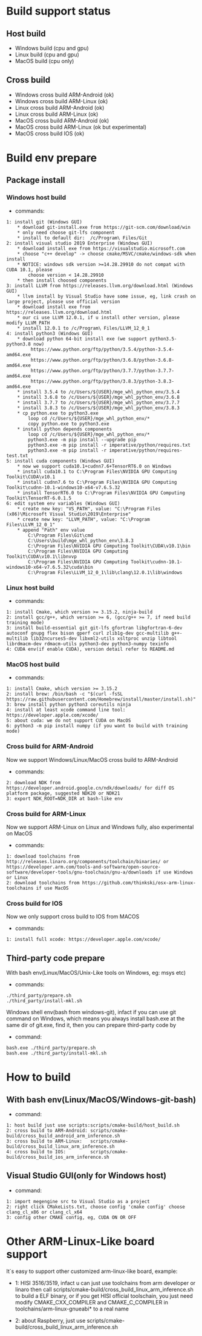 # Build support status
## Host build
* Windows build (cpu and gpu)
* Linux build   (cpu and gpu)
* MacOS build   (cpu only)

## Cross build
* Windows cross build ARM-Android (ok)
* Windows cross build ARM-Linux   (ok)
* Linux cross build ARM-Android   (ok)
* Linux cross build ARM-Linux     (ok)
* MacOS cross build ARM-Android   (ok)
* MacOS cross build ARM-Linux     (ok but experimental)
* MacOS cross build IOS           (ok)

# Build env prepare
## Package install
### Windows host build
* commands:
```
1: install git (Windows GUI)
	* download git-install.exe from https://git-scm.com/download/win
	* only need choose git-lfs component
	* install to default dir:  /c/Program\ Files/Git
2: install visual studio 2019 Enterprise (Windows GUI)
	* download install exe from https://visualstudio.microsoft.com
	* choose "c++ develop" -> choose cmake/MSVC/cmake/windows-sdk when install
	* NOTICE: windows sdk version >=14.28.29910 do not compat with CUDA 10.1, please
		choose version < 14.28.29910
	* then install choosed components
3: install LLVM from https://releases.llvm.org/download.html (Windows GUI)
    * llvm install by Visual Studio have some issue, eg, link crash on large project, please use official version
    * download install exe from https://releases.llvm.org/download.html
	* our ci use LLVM 12.0.1, if u install other version, please modify LLVM_PATH
    * install 12.0.1 to /c/Program\ Files/LLVM_12_0_1
4: install python3 (Windows GUI)
	* download python 64-bit install exe (we support python3.5-python3.8 now)
	     https://www.python.org/ftp/python/3.5.4/python-3.5.4-amd64.exe
	     https://www.python.org/ftp/python/3.6.8/python-3.6.8-amd64.exe
	     https://www.python.org/ftp/python/3.7.7/python-3.7.7-amd64.exe
	     https://www.python.org/ftp/python/3.8.3/python-3.8.3-amd64.exe
	* install 3.5.4 to /c/Users/${USER}/mge_whl_python_env/3.5.4
	* install 3.6.8 to /c/Users/${USER}/mge_whl_python_env/3.6.8
	* install 3.7.7 to /c/Users/${USER}/mge_whl_python_env/3.7.7
	* install 3.8.3 to /c/Users/${USER}/mge_whl_python_env/3.8.3
	* cp python.exe to python3.exe
		loop cd /c/Users/${USER}/mge_whl_python_env/*
		copy python.exe to python3.exe
	* install python depends components
		loop cd /c/Users/${USER}/mge_whl_python_env/*
		python3.exe -m pip install --upgrade pip
		python3.exe -m pip install -r imperative/python/requires.txt
		python3.exe -m pip install -r imperative/python/requires-test.txt
5: install cuda components (Windows GUI)
	* now we support cuda10.1+cudnn7.6+TensorRT6.0 on Windows
	* install cuda10.1 to C:\Program Files\NVIDIA GPU Computing Toolkit\CUDA\v10.1
	* install cudnn7.6 to C:\Program Files\NVIDIA GPU Computing Toolkit\cudnn-10.1-windows10-x64-v7.6.5.32
	* install TensorRT6.0 to C:\Program Files\NVIDIA GPU Computing Toolkit\TensorRT-6.0.1.5
6: edit system env variables (Windows GUI)
	* create new key: "VS_PATH", value: "C:\Program Files (x86)\Microsoft Visual Studio\2019\Enterprise"
	* create new key: "LLVM_PATH", value: "C:\Program Files\LLVM_12_0_1"
	* append "Path" env value
        C:\Program Files\Git\cmd
		C:\Users\build\mge_whl_python_env\3.8.3
		C:\Program Files\NVIDIA GPU Computing Toolkit\CUDA\v10.1\bin
		C:\Program Files\NVIDIA GPU Computing Toolkit\CUDA\v10.1\libnvvp
		C:\Program Files\NVIDIA GPU Computing Toolkit\cudnn-10.1-windows10-x64-v7.6.5.32\cuda\bin
		C:\Program Files\LLVM_12_0_1\lib\clang\12.0.1\lib\windows
```

### Linux host build
* commands:
```
1: install Cmake, which version >= 3.15.2, ninja-build
2: install gcc/g++, which version >= 6, (gcc/g++ >= 7, if need build training mode)
3: install build-essential git git-lfs gfortran libgfortran-6-dev autoconf gnupg flex bison gperf curl zlib1g-dev gcc-multilib g++-multilib lib32ncurses5-dev libxml2-utils xsltproc unzip libtool librdmacm-dev rdmacm-utils python3-dev python3-numpy texinfo
4: CUDA env(if enable CUDA), version detail refer to README.md
```

### MacOS host build
* commands:
```
1: install Cmake, which version >= 3.15.2
2: install brew: /bin/bash -c "$(curl -fsSL https://raw.githubusercontent.com/Homebrew/install/master/install.sh)"
3: brew install python python3 coreutils ninja
4: install at least xcode command line tool: https://developer.apple.com/xcode/
5: about cuda: we do not support CUDA on MacOS
6: python3 -m pip install numpy (if you want to build with training mode)
```

### Cross build for ARM-Android
Now we support Windows/Linux/MacOS cross build to ARM-Android

* commands:
```
2: download NDK from https://developer.android.google.cn/ndk/downloads/ for diff OS platform package, suggested NDK20 or NDK21
3: export NDK_ROOT=NDK_DIR at bash-like env
```

### Cross build for ARM-Linux
Now we support ARM-Linux on Linux and Windows fully, also experimental on MacOS

* commands:
```
1: download toolchains from http://releases.linaro.org/components/toolchain/binaries/ or https://developer.arm.com/tools-and-software/open-source-software/developer-tools/gnu-toolchain/gnu-a/downloads if use Windows or Linux
2: download toolchains from https://github.com/thinkski/osx-arm-linux-toolchains if use MacOS
```

### Cross build for IOS
Now we only support cross build to IOS from MACOS

* commands:
```
1: install full xcode: https://developer.apple.com/xcode/
```

## Third-party code prepare
With bash env(Linux/MacOS/Unix-Like tools on Windows, eg: msys etc)

* commands:
```
./third_party/prepare.sh
./third_party/install-mkl.sh
```

Windows shell env(bash from windows-git), infact if you can use git command on Windows, which means you always install bash.exe at the same dir of git.exe, find it, then you can prepare third-party code by

* command:
```
bash.exe ./third_party/prepare.sh
bash.exe ./third_party/install-mkl.sh
```

# How to build
## With bash env(Linux/MacOS/Windows-git-bash)

* command:
```
1: host build just use scripts:scripts/cmake-build/host_build.sh
2: cross build to ARM-Android: scripts/cmake-build/cross_build_android_arm_inference.sh
3: cross build to ARM-Linux:   scripts/cmake-build/cross_build_linux_arm_inference.sh
4: cross build to IOS:         scripts/cmake-build/cross_build_ios_arm_inference.sh
```

## Visual Studio GUI(only for Windows host)

* command:
```
1: import megengine src to Visual Studio as a project
2: right click CMakeLists.txt, choose config 'cmake config' choose clang_cl_x86 or clang_cl_x64
3: config other CMAKE config, eg, CUDA ON OR OFF
```


# Other ARM-Linux-Like board support
It`s easy to support other customized arm-linux-like board, example:

* 1: HISI 3516/3519, infact u can just use toolchains from arm developer or linaro
then call scripts/cmake-build/cross_build_linux_arm_inference.sh to build a ELF
binary, or if you get HISI official toolschain, you just need modify CMAKE_CXX_COMPILER
and CMAKE_C_COMPILER in toolchains/arm-linux-gnueabi* to a real name

* 2: about Raspberry, just use scripts/cmake-build/cross_build_linux_arm_inference.sh
